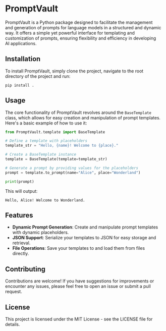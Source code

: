 
# PromptVault

PromptVault is a Python package designed to facilitate the management and generation of prompts for language models in a structured and dynamic way. It offers a simple yet powerful interface for templating and customization of prompts, ensuring flexibility and efficiency in developing AI applications.

## Installation

To install PromptVault, simply clone the project, navigate to the root directory of the project and run:

```
pip install .
```

## Usage

The core functionality of PromptVault revolves around the `BaseTemplate` class, which allows for easy creation and manipulation of prompt templates. Here's a basic example of how to use it:

```python
from PromptVault.template import BaseTemplate

# Define a template with placeholders
template_str = "Hello, {name}! Welcome to {place}."

# Create a BaseTemplate instance
template = BaseTemplate(template=template_str)

# Generate a prompt by providing values for the placeholders
prompt = template.to_prompt(name="Alice", place="Wonderland")

print(prompt)
```

This will output:

```
Hello, Alice! Welcome to Wonderland.
```

## Features

- **Dynamic Prompt Generation**: Create and manipulate prompt templates with dynamic placeholders.
- **JSON Support**: Serialize your templates to JSON for easy storage and retrieval.
- **File Operations**: Save your templates to and load them from files directly.

## Contributing

Contributions are welcome! If you have suggestions for improvements or encounter any issues, please feel free to open an issue or submit a pull request.

## License

This project is licensed under the MIT License - see the LICENSE file for details.
